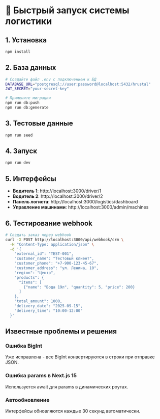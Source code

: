 # 🚀 Быстрый запуск системы логистики

## 1. Установка
```bash
npm install
```

## 2. База данных
```bash
# Создайте файл .env с подключением к БД
DATABASE_URL="postgresql://user:password@localhost:5432/hrustal"
JWT_SECRET="your-secret-key"

# Примените миграции
npm run db:push
npm run db:generate
```

## 3. Тестовые данные
```bash
npm run seed
```

## 4. Запуск
```bash
npm run dev
```

## 5. Интерфейсы

- **Водитель 1**: http://localhost:3000/driver/1
- **Водитель 2**: http://localhost:3000/driver/2  
- **Панель логиста**: http://localhost:3000/logistics/dashboard
- **Управление машинами**: http://localhost:3000/admin/machines

## 6. Тестирование webhook

```bash
# Создать заказ через webhook
curl -X POST http://localhost:3000/api/webhook/crm \
  -H "Content-Type: application/json" \
  -d '{
    "external_id": "TEST-001",
    "customer_name": "Тестовый клиент",
    "customer_phone": "+7-900-123-45-67",
    "customer_address": "ул. Ленина, 10",
    "region": "Центр",
    "products": {
      "items": [
        {"name": "Вода 19л", "quantity": 5, "price": 200}
      ]
    },
    "total_amount": 1000,
    "delivery_date": "2025-09-15",
    "delivery_time": "10:00-12:00"
  }'
```

## Известные проблемы и решения

### Ошибка BigInt
Уже исправлена - все BigInt конвертируются в строки при отправке JSON.

### Ошибка params в Next.js 15
Используется await для params в динамических роутах.

### Автообновление
Интерфейсы обновляются каждые 30 секунд автоматически.
